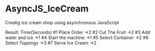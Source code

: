 # AsyncJS_IceCream
Creatig ice cream shop using asynchronous JavaScript

Result:
               Time(Seconds)
#1 Place Order       ->2
#2 Cut The Fruit     ->2
#3 Add water and ice ->1
#4 Start the machine ->1
#5 Select Container  ->2
#6 Select Toppings   ->3
#7 Serve Ice Cream   ->2
